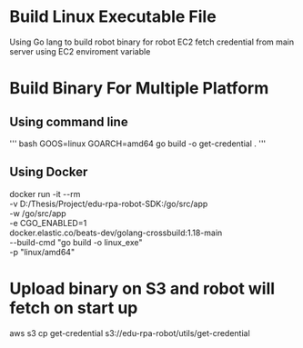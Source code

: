 # Build Linux Executable File
Using Go lang to build robot binary for robot EC2  fetch credential from main server
using EC2 enviroment variable


# Build Binary For Multiple Platform
## Using command line
''' bash
GOOS=linux GOARCH=amd64 go build -o get-credential .
'''
## Using Docker
docker run -it --rm \
    -v D:/Thesis/Project/edu-rpa-robot-SDK:/go/src/app \
    -w /go/src/app \
    -e CGO_ENABLED=1 \
    docker.elastic.co/beats-dev/golang-crossbuild:1.18-main\
    --build-cmd "go build -o linux_exe" \
    -p "linux/amd64"

# Upload binary on S3 and robot will fetch on start up
aws s3 cp get-credential s3://edu-rpa-robot/utils/get-credential
